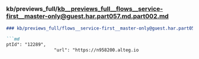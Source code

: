 ### kb/previews_full/kb__previews_full__flows__service-first__master-only@guest.har.part057.md.part002.md

```md
### kb/previews_full/flows__service-first__master-only@guest.har.part057.md (part 002)

```md
ptId": "12289",
                  "url": "https://n958200.alteg.io
```

```

```
